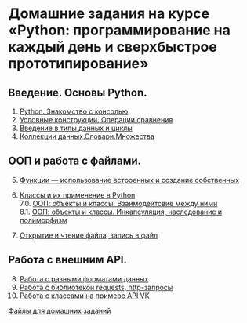 # Домашние задания на курсе «Python: программирование на каждый день и сверхбыстрое прототипирование»

## Введение. Основы Python.
1. [Python. Знакомство с консолью](1.python.console/)  
2. [Условные конструкции. Операции сравнения](2.conditions/)  
3. [Введение в типы данных и циклы](3.introduce_datatypes/)  
4. [Коллекции данных.Словари.Множества](4.collections/)

## ООП и работа с файлами.
5. [Функции — использование встроенных и создание собственных](5.functions/)  
6. [Классы и их применение в Python](6.classes/)  
7.0. [ООП: объекты и классы. Взаимодейтсвие между ними](6.0.object_and_classes)  
8.1. [ООП: объекты и классы. Инкапсуляция, наследование и полиморфизм](6.1.Encapsulation.inheritance.polymorphism)  

7. [Открытие и чтение файла, запись в файл](7.files/)    

## Работа с внешним API.
8. [Работа с разными форматами данных](8.formats.json.xml/)  
9. [Работа с библиотекой requests, http-запросы](9.http.requests/)  
10. [Работа с классами на примере API VK](10.classes.vk/)

[Файлы для домашних заданий](https://github.com/netology-code/py-homework-basic-files)
